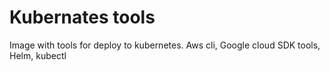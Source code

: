 # Kubernates tools

Image with tools for deploy to kubernetes.
Aws cli, Google cloud SDK tools, Helm, kubectl
